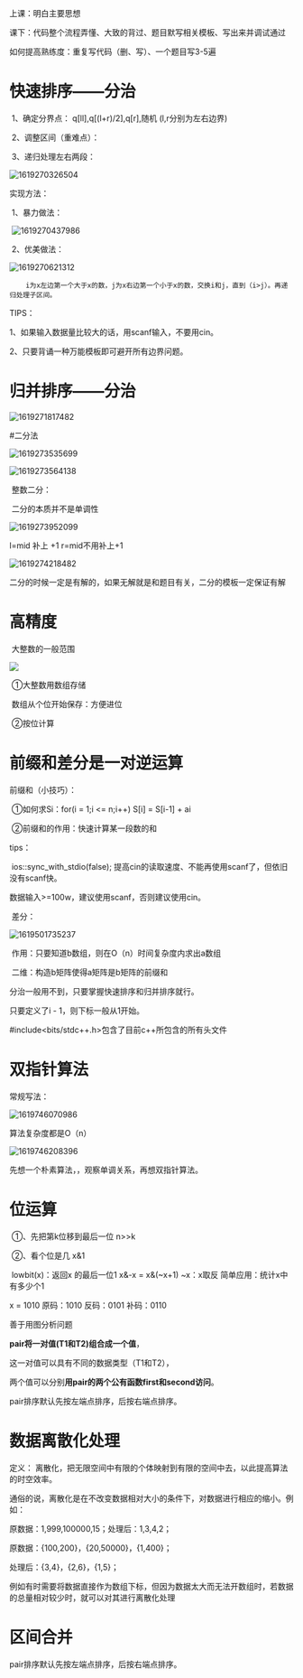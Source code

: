 上课：明白主要思想

课下：代码整个流程弄懂、大致的背过、题目默写相关模板、写出来并调试通过

如何提高熟练度：重复写代码（删、写）、一个题目写3-5遍





# 快速排序——分治

​	1、确定分界点： q[ll],q[(l+r)/2],q[r],随机	(l,r分别为左右边界)

​	2、调整区间（重难点）：

​	3、递归处理左右两段：

![1619270326504](C:\Users\艾虎\AppData\Roaming\Typora\typora-user-images\1619270326504.png)

实现方法：

​	1、暴力做法：

​	![1619270437986](C:\Users\艾虎\AppData\Roaming\Typora\typora-user-images\1619270437986.png)

​	2、优美做法：

![1619270621312](C:\Users\艾虎\AppData\Roaming\Typora\typora-user-images\1619270621312.png)

 		i为x左边第一个大于x的数，j为x右边第一个小于x的数，交换i和j，直到（i>j）。再递归处理子区间。



TIPS：

1、如果输入数据量比较大的话，用scanf输入，不要用cin。

2、只要背诵一种万能模板即可避开所有边界问题。





# 归并排序——分治

![1619271817482](C:\Users\艾虎\AppData\Roaming\Typora\typora-user-images\1619271817482.png)





#二分法

![1619273535699](C:\Users\艾虎\AppData\Roaming\Typora\typora-user-images\1619273535699.png)

![1619273564138](C:\Users\艾虎\AppData\Roaming\Typora\typora-user-images\1619273564138.png)

​	整数二分：

​		二分的本质并不是单调性

![1619273952099](C:\Users\艾虎\AppData\Roaming\Typora\typora-user-images\1619273952099.png)

l=mid 补上 +1	r=mid不用补上+1

![1619274218482](C:\Users\艾虎\AppData\Roaming\Typora\typora-user-images\1619274218482.png)

二分的时候一定是有解的，如果无解就是和题目有关，二分的模板一定保证有解



# 高精度

​	大整数的一般范围

![](C:\Users\艾虎\AppData\Roaming\Typora\typora-user-images\1619334924031.png)

​	①大整数用数组存储

​		数组从个位开始保存：方便进位

​	②按位计算





# 前缀和差分是一对逆运算



前缀和（小技巧）：

​	①如何求Si：for(i = 1;i <= n;i++) S[i] = S[i-1] + ai

​	②前缀和的作用：快速计算某一段数的和

tips：

​	ios::sync_with_stdio(false); 提高cin的读取速度、不能再使用scanf了，但依旧没有scanf快。

数据输入>=100w，建议使用scanf，否则建议使用cin。



​	差分：

![1619501735237](C:\Users\艾虎\AppData\Roaming\Typora\typora-user-images\1619501735237.png)

​	作用：只要知道b数组，则在O（n）时间复杂度内求出a数组

​	二维：构造b矩阵使得a矩阵是b矩阵的前缀和



分治一般用不到，只要掌握快速排序和归并排序就行。

只要定义了i - 1，则下标一般从1开始。



 \#include<bits/stdc++.h>包含了目前c++所包含的所有头文件 



# 双指针算法

常规写法：

![1619746070986](C:\Users\艾虎\AppData\Roaming\Typora\typora-user-images\1619746070986.png)

算法复杂度都是O（n）

![1619746208396](C:\Users\艾虎\AppData\Roaming\Typora\typora-user-images\1619746208396.png)

先想一个朴素算法，，观察单调关系，再想双指针算法。



# 位运算

​	①、先把第k位移到最后一位 n>>k

​	②、看个位是几  x&1

​	lowbit(x)：返回x 的最后一位1 	x&-x = x&(~x+1)      ~x：x取反	简单应用：统计x中有多少个1



x = 1010 	原码：1010	反码：0101	补码：0110

善于用图分析问题



**pair将一对值(T1和T2)组合成一个值**，

这一对值可以具有不同的数据类型（T1和T2），

两个值可以分别**用pair的两个公有函数first和second访问**。

pair排序默认先按左端点排序，后按右端点排序。



# 数据离散化处理

定义：
离散化，把无限空间中有限的个体映射到有限的空间中去，以此提高算法的时空效率。

通俗的说，离散化是在不改变数据相对大小的条件下，对数据进行相应的缩小。例如：

原数据：1,999,100000,15；处理后：1,3,4,2；

原数据：{100,200}，{20,50000}，{1,400}；

处理后：{3,4}，{2,6}，{1,5}；

例如有时需要将数据直接作为数组下标，但因为数据太大而无法开数组时，若数据的总量相对较少时，就可以对其进行离散化处理



# 区间合并

pair排序默认先按左端点排序，后按右端点排序。